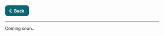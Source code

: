 <a name="top"></a>

[<img src="../Buttons/SVG/back.svg" height="35" width="auto"/>](README.md/#top)
<hr>

Coming soon...
